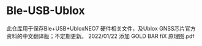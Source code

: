# Ble-USB-Ublox
此仓库用于保存Ble+USB+UbloxNEO7 硬件相关文件，及Ublox GNSS芯片官方资料的中文翻译版；不定期更新。
2022/01/22 添加 GOLD BAR fiX 原理图.pdf

